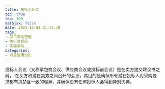 ```yaml
---
title: 投标人会议
toc: true
top: 100
mathjax: false
date: 2021-12-04 21:47:48
tags:
- 项目采购管理
- 执行过程组
- 实施采购
categories:
- 项目管理知识
---
```

投标人会议（又称承包商会议、供应商会议或投标前会议）是在卖方提交建议书之前，  在买方和潜在卖方之间召开的会议，其目的是确保所有潜在投标人对采购要求都有清楚且一致的理解，并确保没有任何投标人会得到特别优待。
